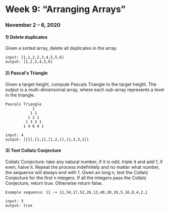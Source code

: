 # Week 9: “Arranging Arrays”
### November 2 – 6, 2020

#### 1) Delete duplicates
Given a sorted array, delete all duplicates in the array.
```
input: [1,1,2,2,3,4,5,5,6]
output: [1,2,3,4,5,6]
```
#### 2) Pascal's Triangle
Given a target height, compute Pascals Triangle to the target height. The output is a multi-dimensional array, where each sub-array represents a level in the triangle.
```
Pascals Triangle
            1
           1 1
          1 2 1
         1 3 3 1
        1 4 6 4 1

input: 4
output: [[1],[1,1],[1,2,1],[1,3,3,1]]

```
#### 3) Test Collatz Conjecture
Collatz Conjecture: take any natural number, if it is odd, triple it and add 1, if even, halve it. Repeat the process indefinitely and no matter what number, the sequence will always end with 1.
Given an long n, test the Collatz Conjecture for the first n integers. If all the integers pass the Collatz Conjecture, return true. Otherwise return false.

```
Example sequence: 11 -> 11,34,17,52,26,13,40,20,10,5,16,8,4,2,1

input: 3
output: true

```

